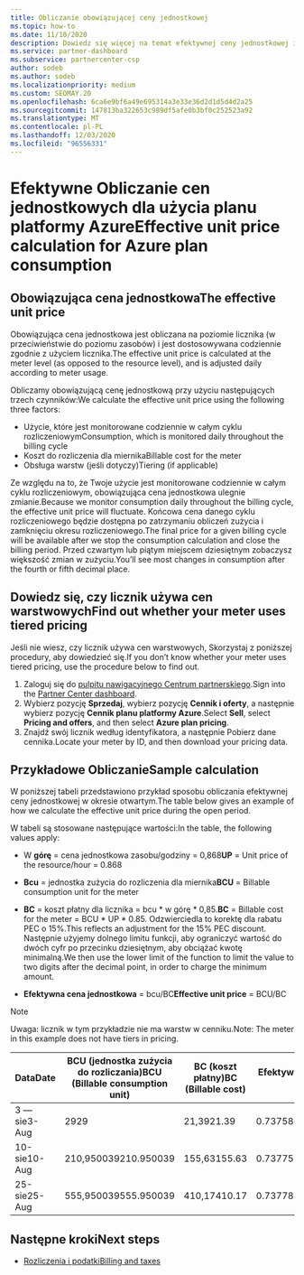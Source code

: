 ```yaml
---
title: Obliczanie obowiązującej ceny jednostkowej
ms.topic: how-to
ms.date: 11/10/2020
description: Dowiedz się więcej na temat efektywnej ceny jednostkowej i sposobu jej obliczania. Ten artykuł zawiera również Przykładowe obliczenia.
ms.service: partner-dashboard
ms.subservice: partnercenter-csp
author: sodeb
ms.author: sodeb
ms.localizationpriority: medium
ms.custom: SEOMAY.20
ms.openlocfilehash: 6ca6e9bf6a49e695314a3e33e36d2d1d5d4d2a25
ms.sourcegitcommit: 147813ba322653c989df5afe0b3bf0c252523a92
ms.translationtype: MT
ms.contentlocale: pl-PL
ms.lasthandoff: 12/03/2020
ms.locfileid: "96556331"
---
```

# <a name="effective-unit-price-calculation-for-azure-plan-consumption"></a><span data-ttu-id="f82a2-104">Efektywne Obliczanie cen jednostkowych dla użycia planu platformy Azure</span><span class="sxs-lookup"><span data-stu-id="f82a2-104">Effective unit price calculation for Azure plan consumption</span></span>

## <a name="the-effective-unit-price"></a><span data-ttu-id="f82a2-105">Obowiązująca cena jednostkowa</span><span class="sxs-lookup"><span data-stu-id="f82a2-105">The effective unit price</span></span>

<span data-ttu-id="f82a2-106">Obowiązująca cena jednostkowa jest obliczana na poziomie licznika (w przeciwieństwie do poziomu zasobów) i jest dostosowywana codziennie zgodnie z użyciem licznika.</span><span class="sxs-lookup"><span data-stu-id="f82a2-106">The effective unit price is calculated at the meter level (as opposed to the resource level), and is adjusted daily according to meter usage.</span></span>

<span data-ttu-id="f82a2-107">Obliczamy obowiązującą cenę jednostkową przy użyciu następujących trzech czynników:</span><span class="sxs-lookup"><span data-stu-id="f82a2-107">We calculate the effective unit price using the following three factors:</span></span>

- <span data-ttu-id="f82a2-108">Użycie, które jest monitorowane codziennie w całym cyklu rozliczeniowym</span><span class="sxs-lookup"><span data-stu-id="f82a2-108">Consumption, which is monitored daily throughout the billing cycle</span></span>
- <span data-ttu-id="f82a2-109">Koszt do rozliczenia dla miernika</span><span class="sxs-lookup"><span data-stu-id="f82a2-109">Billable cost for the meter</span></span>
- <span data-ttu-id="f82a2-110">Obsługa warstw (jeśli dotyczy)</span><span class="sxs-lookup"><span data-stu-id="f82a2-110">Tiering (if applicable)</span></span>

<span data-ttu-id="f82a2-111">Ze względu na to, że Twoje użycie jest monitorowane codziennie w całym cyklu rozliczeniowym, obowiązująca cena jednostkowa ulegnie zmianie.</span><span class="sxs-lookup"><span data-stu-id="f82a2-111">Because we monitor consumption daily throughout the billing cycle, the effective unit price will fluctuate.</span></span> <span data-ttu-id="f82a2-112">Końcowa cena danego cyklu rozliczeniowego będzie dostępna po zatrzymaniu obliczeń zużycia i zamknięciu okresu rozliczeniowego.</span><span class="sxs-lookup"><span data-stu-id="f82a2-112">The final price for a given billing cycle will be available after we stop the consumption calculation and close the billing period.</span></span> <span data-ttu-id="f82a2-113">Przed czwartym lub piątym miejscem dziesiętnym zobaczysz większość zmian w zużyciu.</span><span class="sxs-lookup"><span data-stu-id="f82a2-113">You’ll see most changes in consumption after the fourth or fifth decimal place.</span></span>

## <a name="find-out-whether-your-meter-uses-tiered-pricing"></a><span data-ttu-id="f82a2-114">Dowiedz się, czy licznik używa cen warstwowych</span><span class="sxs-lookup"><span data-stu-id="f82a2-114">Find out whether your meter uses tiered pricing</span></span>

<span data-ttu-id="f82a2-115">Jeśli nie wiesz, czy licznik używa cen warstwowych, Skorzystaj z poniższej procedury, aby dowiedzieć się.</span><span class="sxs-lookup"><span data-stu-id="f82a2-115">If you don’t know whether your meter uses tiered pricing, use the procedure below to find out.</span></span> 

1. <span data-ttu-id="f82a2-116">Zaloguj się do [pulpitu nawigacyjnego Centrum partnerskiego](https://partner.microsoft.com/dashboard/).</span><span class="sxs-lookup"><span data-stu-id="f82a2-116">Sign into the [Partner Center dashboard](https://partner.microsoft.com/dashboard/).</span></span>
2. <span data-ttu-id="f82a2-117">Wybierz pozycję **Sprzedaj**, wybierz pozycję **Cennik i oferty**, a następnie wybierz pozycję **Cennik planu platformy Azure**.</span><span class="sxs-lookup"><span data-stu-id="f82a2-117">Select **Sell**, select **Pricing and offers**, and then select **Azure plan pricing**.</span></span>
3. <span data-ttu-id="f82a2-118">Znajdź swój licznik według identyfikatora, a następnie Pobierz dane cennika.</span><span class="sxs-lookup"><span data-stu-id="f82a2-118">Locate your meter by ID, and then download your pricing data.</span></span> 

## <a name="sample-calculation"></a><span data-ttu-id="f82a2-119">Przykładowe Obliczanie</span><span class="sxs-lookup"><span data-stu-id="f82a2-119">Sample calculation</span></span>

<span data-ttu-id="f82a2-120">W poniższej tabeli przedstawiono przykład sposobu obliczania efektywnej ceny jednostkowej w okresie otwartym.</span><span class="sxs-lookup"><span data-stu-id="f82a2-120">The table below gives an example of how we calculate the effective unit price during the open period.</span></span>

<span data-ttu-id="f82a2-121">W tabeli są stosowane następujące wartości:</span><span class="sxs-lookup"><span data-stu-id="f82a2-121">In the table, the following values apply:</span></span> 

- <span data-ttu-id="f82a2-122">W **górę** = cena jednostkowa zasobu/godziny = 0,868</span><span class="sxs-lookup"><span data-stu-id="f82a2-122">**UP** = Unit price of the resource/hour = 0.868</span></span>

- <span data-ttu-id="f82a2-123">**Bcu** = jednostka zużycia do rozliczenia dla miernika</span><span class="sxs-lookup"><span data-stu-id="f82a2-123">**BCU** = Billable consumption unit for the meter</span></span>

- <span data-ttu-id="f82a2-124">**BC** = koszt płatny dla licznika = bcu \* w górę \* 0,85.</span><span class="sxs-lookup"><span data-stu-id="f82a2-124">**BC** = Billable cost for the meter = BCU \* UP \* 0.85.</span></span> <span data-ttu-id="f82a2-125">Odzwierciedla to korektę dla rabatu PEC o 15%.</span><span class="sxs-lookup"><span data-stu-id="f82a2-125">This reflects an adjustment for the 15% PEC discount.</span></span> <span data-ttu-id="f82a2-126">Następnie użyjemy dolnego limitu funkcji, aby ograniczyć wartość do dwóch cyfr po przecinku dziesiętnym, aby obciążać kwotę minimalną.</span><span class="sxs-lookup"><span data-stu-id="f82a2-126">We then use the lower limit of the function to limit the value to two digits after the decimal point, in order to charge the minimum amount.</span></span> 

- <span data-ttu-id="f82a2-127">**Efektywna cena jednostkowa** = bcu/BC</span><span class="sxs-lookup"><span data-stu-id="f82a2-127">**Effective unit price** = BCU/BC</span></span>

>[!NOTE]
><span data-ttu-id="f82a2-128">Uwaga: licznik w tym przykładzie nie ma warstw w cenniku.</span><span class="sxs-lookup"><span data-stu-id="f82a2-128">Note: The meter in this example does not have tiers in pricing.</span></span>

| <span data-ttu-id="f82a2-129">Data</span><span class="sxs-lookup"><span data-stu-id="f82a2-129">Date</span></span> | <span data-ttu-id="f82a2-130">BCU (jednostka zużycia do rozliczania)</span><span class="sxs-lookup"><span data-stu-id="f82a2-130">BCU (Billable consumption unit)</span></span> | <span data-ttu-id="f82a2-131">BC (koszt płatny)</span><span class="sxs-lookup"><span data-stu-id="f82a2-131">BC (Billable cost)</span></span> | <span data-ttu-id="f82a2-132">Efektywna cena jednostkowa</span><span class="sxs-lookup"><span data-stu-id="f82a2-132">Effective unit price</span></span> |
| ------ | ----------- | ----------- | ----------- |  
| <span data-ttu-id="f82a2-133">3 — sie</span><span class="sxs-lookup"><span data-stu-id="f82a2-133">3-Aug</span></span> | <span data-ttu-id="f82a2-134">29</span><span class="sxs-lookup"><span data-stu-id="f82a2-134">29</span></span> | <span data-ttu-id="f82a2-135">21,39</span><span class="sxs-lookup"><span data-stu-id="f82a2-135">21.39</span></span> | <span data-ttu-id="f82a2-136">0.737586206896552</span><span class="sxs-lookup"><span data-stu-id="f82a2-136">0.737586206896552</span></span> |
| <span data-ttu-id="f82a2-137">10-sie</span><span class="sxs-lookup"><span data-stu-id="f82a2-137">10-Aug</span></span> | <span data-ttu-id="f82a2-138">210,950039</span><span class="sxs-lookup"><span data-stu-id="f82a2-138">210.950039</span></span> | <span data-ttu-id="f82a2-139">155,63</span><span class="sxs-lookup"><span data-stu-id="f82a2-139">155.63</span></span> | <span data-ttu-id="f82a2-140">0.737757626107858</span><span class="sxs-lookup"><span data-stu-id="f82a2-140">0.737757626107858</span></span> |
| <span data-ttu-id="f82a2-141">25-sie</span><span class="sxs-lookup"><span data-stu-id="f82a2-141">25-Aug</span></span> | <span data-ttu-id="f82a2-142">555,950039</span><span class="sxs-lookup"><span data-stu-id="f82a2-142">555.950039</span></span> | <span data-ttu-id="f82a2-143">410,17</span><span class="sxs-lookup"><span data-stu-id="f82a2-143">410.17</span></span> | <span data-ttu-id="f82a2-144">0.737782122900436</span><span class="sxs-lookup"><span data-stu-id="f82a2-144">0.737782122900436</span></span> |

## <a name="next-steps"></a><span data-ttu-id="f82a2-145">Następne kroki</span><span class="sxs-lookup"><span data-stu-id="f82a2-145">Next steps</span></span>

- [<span data-ttu-id="f82a2-146">Rozliczenia i podatki</span><span class="sxs-lookup"><span data-stu-id="f82a2-146">Billing and taxes</span></span>](billing.md)
